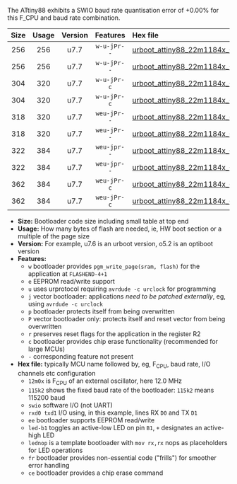 The ATtiny88 exhibits a SWIO baud rate quantisation error of +0.00% for this F_CPU and baud rate combination.

|Size|Usage|Version|Features|Hex file|
|:-:|:-:|:-:|:-:|:--|
|256|256|u7.7|`w-u-jPr--`|[urboot_attiny88_22m1184x_+921k6_swio_rxd7_txd6_led+d0.hex](https://raw.githubusercontent.com/stefanrueger/urboot.hex/main/mcus/attiny88/external_oscillator/fcpu_22m1184x/br_+921k6/urboot_attiny88_22m1184x_+921k6_swio_rxd7_txd6_led+d0.hex)|
|256|256|u7.7|`w-u-jPr--`|[urboot_attiny88_22m1184x_+921k6_swio_rxd7_txd6_lednop.hex](https://raw.githubusercontent.com/stefanrueger/urboot.hex/main/mcus/attiny88/external_oscillator/fcpu_22m1184x/br_+921k6/urboot_attiny88_22m1184x_+921k6_swio_rxd7_txd6_lednop.hex)|
|304|320|u7.7|`w-u-jPr-c`|[urboot_attiny88_22m1184x_+921k6_swio_rxd7_txd6_led+d0_fr_ce.hex](https://raw.githubusercontent.com/stefanrueger/urboot.hex/main/mcus/attiny88/external_oscillator/fcpu_22m1184x/br_+921k6/urboot_attiny88_22m1184x_+921k6_swio_rxd7_txd6_led+d0_fr_ce.hex)|
|304|320|u7.7|`w-u-jPr-c`|[urboot_attiny88_22m1184x_+921k6_swio_rxd7_txd6_lednop_fr_ce.hex](https://raw.githubusercontent.com/stefanrueger/urboot.hex/main/mcus/attiny88/external_oscillator/fcpu_22m1184x/br_+921k6/urboot_attiny88_22m1184x_+921k6_swio_rxd7_txd6_lednop_fr_ce.hex)|
|318|320|u7.7|`weu-jPr--`|[urboot_attiny88_22m1184x_+921k6_swio_rxd7_txd6_ee_led+d0.hex](https://raw.githubusercontent.com/stefanrueger/urboot.hex/main/mcus/attiny88/external_oscillator/fcpu_22m1184x/br_+921k6/urboot_attiny88_22m1184x_+921k6_swio_rxd7_txd6_ee_led+d0.hex)|
|318|320|u7.7|`weu-jPr--`|[urboot_attiny88_22m1184x_+921k6_swio_rxd7_txd6_ee_lednop.hex](https://raw.githubusercontent.com/stefanrueger/urboot.hex/main/mcus/attiny88/external_oscillator/fcpu_22m1184x/br_+921k6/urboot_attiny88_22m1184x_+921k6_swio_rxd7_txd6_ee_lednop.hex)|
|322|384|u7.7|`weu-jpr--`|[urboot_attiny88_22m1184x_+921k6_swio_rxd7_txd6_ee_led+d0_fr.hex](https://raw.githubusercontent.com/stefanrueger/urboot.hex/main/mcus/attiny88/external_oscillator/fcpu_22m1184x/br_+921k6/urboot_attiny88_22m1184x_+921k6_swio_rxd7_txd6_ee_led+d0_fr.hex)|
|322|384|u7.7|`weu-jpr--`|[urboot_attiny88_22m1184x_+921k6_swio_rxd7_txd6_ee_lednop_fr.hex](https://raw.githubusercontent.com/stefanrueger/urboot.hex/main/mcus/attiny88/external_oscillator/fcpu_22m1184x/br_+921k6/urboot_attiny88_22m1184x_+921k6_swio_rxd7_txd6_ee_lednop_fr.hex)|
|362|384|u7.7|`weu-jPr-c`|[urboot_attiny88_22m1184x_+921k6_swio_rxd7_txd6_ee_led+d0_fr_ce.hex](https://raw.githubusercontent.com/stefanrueger/urboot.hex/main/mcus/attiny88/external_oscillator/fcpu_22m1184x/br_+921k6/urboot_attiny88_22m1184x_+921k6_swio_rxd7_txd6_ee_led+d0_fr_ce.hex)|
|362|384|u7.7|`weu-jPr-c`|[urboot_attiny88_22m1184x_+921k6_swio_rxd7_txd6_ee_lednop_fr_ce.hex](https://raw.githubusercontent.com/stefanrueger/urboot.hex/main/mcus/attiny88/external_oscillator/fcpu_22m1184x/br_+921k6/urboot_attiny88_22m1184x_+921k6_swio_rxd7_txd6_ee_lednop_fr_ce.hex)|

- **Size:** Bootloader code size including small table at top end
- **Usage:** How many bytes of flash are needed, ie, HW boot section or a multiple of the page size
- **Version:** For example, u7.6 is an urboot version, o5.2 is an optiboot version
- **Features:**
  + `w` bootloader provides `pgm_write_page(sram, flash)` for the application at `FLASHEND-4+1`
  + `e` EEPROM read/write support
  + `u` uses urprotocol requiring `avrdude -c urclock` for programming
  + `j` vector bootloader: applications *need to be patched externally*, eg, using `avrdude -c urclock`
  + `p` bootloader protects itself from being overwritten
  + `P` vector bootloader only: protects itself and reset vector from being overwritten
  + `r` preserves reset flags for the application in the register R2
  + `c` bootloader provides chip erase functionality (recommended for large MCUs)
  + `-` corresponding feature not present
- **Hex file:** typically MCU name followed by, eg, F<sub>CPU</sub>, baud rate, I/O channels etc configuration
  + `12m0x` is F<sub>CPU</sub> of an external oscillator, here 12.0 MHz
  + `115k2` shows the fixed baud rate of the bootloader: `115k2` means 115200 baud
  + `swio` software I/O (not UART)
  + `rxd0 txd1` I/O using, in this example, lines RX `D0` and TX `D1`
  + `ee` bootloader supports EEPROM read/write
  + `led-b1` toggles an active-low LED on pin `B1`, `+` designates an active-high LED
  + `lednop` is a template bootloader with `mov rx,rx` nops as placeholders for LED operations
  + `fr` bootloader provides non-essential code ("frills") for smoother error handling
  + `ce` bootloader provides a chip erase command
